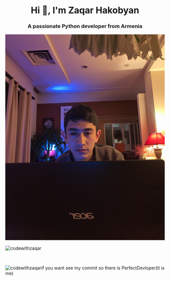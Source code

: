 <h1 align="center">Hi 👋, I'm Zaqar Hakobyan</h1>
<h3 align="center">A passionate Python developer from Armenia</h3>

<img src="image (2).png"></img>

<p align="left"> <img src="https://komarev.com/ghpvc/?username=codewithzaqar&label=Profile%20views&color=0e75b6&style=flat" alt="codewithzaqar" /> </p>

<p align="left"> <a href="https://twitter.com/" target="blank"><img src="https://img.shields.io/twitter/follow/?logo=twitter&style=for-the-badge" alt="" /></a> </p>

<p><img align="left" src="https://github-readme-stats.vercel.app/api/top-langs?username=codewithzaqar&show_icons=true&locale=en&layout=compact" alt="codewithzaqar" /></p>

if you want see my commit so there is PerfectDevloper(it is me)
